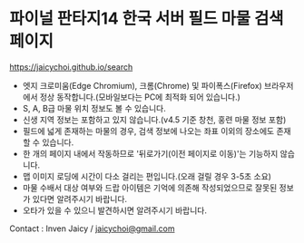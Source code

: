# 파이널 판타지14 한국 서버 필드 마물 검색 페이지
https://jaicychoi.github.io/search

- 엣지 크로미움(Edge Chromium), 크롬(Chrome) 및 파이폭스(Firefox) 브라우저에서 정상 동작합니다.(모바일보다는 PC에 최적화 되어 있습니다.)
- S, A, B급 마물 위치 정보도 볼 수 있습니다.
- 신생 지역 정보는 포함하고 있지 않습니다.(v4.5 기준 창천, 홍련 마물 정보 포함)
- 필드에 넓게 존재하는 마물의 경우, 검색 정보에 나오는 좌표 이외의 장소에도 존재할 수 있습니다.
- 한 개의 페이지 내에서 작동하므로 '뒤로가기(이전 페이지로 이동)'는 기능하지 않습니다.
- 맵 이미지 로딩에 시간이 다소 걸리는 편입니다.(오래 걸릴 경우 3-5초 소요)
- 마물 수배서 대상 여부와 드랍 아이템은 기억에 의존해 작성되었으므로 잘못된 정보가 있다면 알려주시기 바랍니다.
- 오타가 있을 수 있으니 발견하시면 알려주시기 바랍니다.

Contact : Inven Jaicy / jaicychoi@gmail.com
